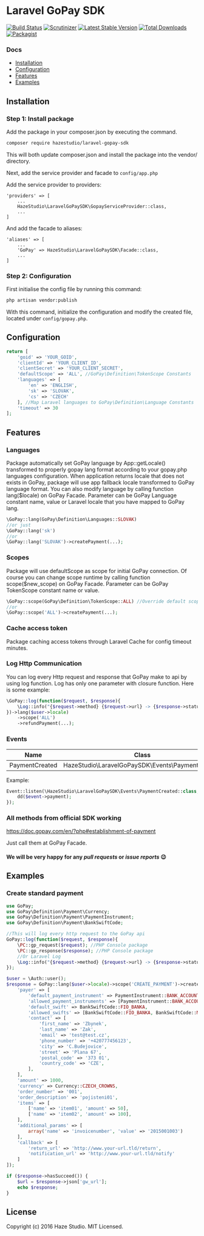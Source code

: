# Laravel GoPay SDK
[![Build Status](https://scrutinizer-ci.com/g/hazestudio/laravel-gopay-sdk/badges/build.png?b=master)](https://scrutinizer-ci.com/g/hazestudio/laravel-gopay-sdk/build-status/master) [![Scrutinizer](https://img.shields.io/scrutinizer/g/hazestudio/laravel-gopay-sdk.svg)](https://scrutinizer-ci.com/g/hazestudio/laravel-gopay-sdk/?branch=master) [![Latest Stable Version](https://img.shields.io/packagist/v/hazestudio/laravel-gopay-sdk.svg)](https://packagist.org/packages/hazestudio/laravel-gopay-sdk) [![Total Downloads](https://img.shields.io/packagist/dt/hazestudio/laravel-gopay-sdk.svg)]() [![Packagist](https://img.shields.io/packagist/l/hazestudio/laravel-gopay-sdk.svg?style=plastic)]()

### Docs

* [Installation](#installation)
* [Configuration](#configuration)
* [Features](#features)
* [Examples](#examples)

## Installation

### Step 1: Install package

Add the package in your composer.json by executing the command.

```bash
composer require hazestudio/laravel-gopay-sdk
```
This will both update composer.json and install the package into the vendor/ directory.

Next, add the service provider and facade to `config/app.php`

Add the service provider to providers:
```
'providers' => [
    ...
    HazeStudio\LaravelGoPaySDK\GopayServiceProvider::class,
    ...
]
```

And add the facade to aliases:
```
'aliases' => [
    ...
    'GoPay' => HazeStudio\LaravelGoPaySDK\Facade::class,
    ...
]
```
### Step 2: Configuration

First initialise the config file by running this command:

```bash
php artisan vendor:publish
```

With this command, initialize the configuration and modify the created file, located under `config/gopay.php`.

## Configuration
```php
return [
    'goid' => 'YOUR_GOID',
    'clientId' => 'YOUR_CLIENT_ID',
    'clientSecret' => 'YOUR_CLIENT_SECRET',
    'defaultScope' => 'ALL', //GoPay\Definition\TokenScope Constants
    'languages' => [
        'en' => 'ENGLISH',
        'sk' => 'SLOVAK',
        'cs' => 'CZECH'
    ], //Map Laravel languages to GoPay\Definition\Language Constants
    'timeout' => 30
];
```
## Features
### Languages
Package automatically set GoPay language by App::getLocale() transformed to properly gopay lang format according to your gopay.php languages configuration.
When application returns locale that does not exists in GoPay, package will use app fallback locale transformed to GoPay language format.
You can also modify language by calling function lang($locale) on GoPay Facade. Parameter can be GoPay Language constant name, value or Laravel locale that you have mapped to GoPay lang.
```php
\GoPay::lang(GoPay\Definition\Languages::SLOVAK)
//or just
\GoPay::lang('sk')
//or
\GoPay::lang('SLOVAK')->createPayment(...);
```

### Scopes
Package will use defaultScope as scope for initial GoPay connection.
Of course you can change scope runtime by calling function scope($new_scope) on GoPay Facade. Parameter can be GoPay TokenScope constant name or value.
```php
\GoPay::scope(GoPay\Definition\TokenScope::ALL) //Override default scope
//or
\GoPay::scope('ALL')->createPayment(...);
```

### Cache access token
Package caching access tokens through Laravel Cache for config timeout minutes.

### Log Http Communication
You can log every Http request and response that GoPay make to api by using log function. Log has only one parameter with closure function. Here is some example:
```php
\GoPay::log(function($request, $response){
    \Log::info("{$request->method} {$request->url} -> {$response->statusCode}");
})->lang($user->locale)
    ->scope('ALL')
    ->refundPayment(...);
```

### Events

|      **Name**      |                     **Class**                    |
|:--------------:|:------------------------------------------------:|
| PaymentCreated | HazeStudio\LaravelGoPaySDK\Events\PaymentCreated |

Example:
```php
Event::listen(\HazeStudio\LaravelGoPaySDK\Events\PaymentCreated::class, function ($event) {
    dd($event->payment);
});
```

### All methods from official SDK working
https://doc.gopay.com/en/?php#establishment-of-payment

Just call them at GoPay Facade.


#### We will be very happy for any _pull requests_ or _issue reports_ :wink:


## Examples

### Create standard payment
```php
use GoPay;
use GoPay\Definition\Payment\Currency;
use GoPay\Definition\Payment\PaymentInstrument;
use GoPay\Definition\Payment\BankSwiftCode;

//This will log every http request to the GoPay api
GoPay::log(function($request, $response){
    \PC::gp_request($request); //PHP Console package
    \PC::gp_response($response); //PHP Console package
    //Or Laravel Log
    \Log::info("{$request->method} {$request->url} -> {$response->statusCode}");
});

$user = \Auth::user();
$response = GoPay::lang($user->locale)->scope('CREATE_PAYMENT')->createPayment([
    'payer' => [
        'default_payment_instrument' => PaymentInstrument::BANK_ACCOUNT,
        'allowed_payment_instruments' => [PaymentInstrument::BANK_ACCOUNT],
        'default_swift' => BankSwiftCode::FIO_BANKA,
        'allowed_swifts' => [BankSwiftCode::FIO_BANKA, BankSwiftCode::MBANK],
        'contact' => [
            'first_name' => 'Zbynek',
            'last_name' => 'Zak',
            'email' => 'test@test.cz',
            'phone_number' => '+420777456123',
            'city' => 'C.Budejovice',
            'street' => 'Plana 67',
            'postal_code' => '373 01',
            'country_code' => 'CZE',
        ],
    ],
    'amount' => 1000,
    'currency' => Currency::CZECH_CROWNS,
    'order_number' => '001',
    'order_description' => 'pojisteni01',
    'items' => [
        ['name' => 'item01', 'amount' => 50],
        ['name' => 'item02', 'amount' => 100],
    ],
    'additional_params' => [
        array('name' => 'invoicenumber', 'value' => '2015001003')
    ],
    'callback' => [
        'return_url' => 'http://www.your-url.tld/return',
        'notification_url' => 'http://www.your-url.tld/notify'
    ]
]);

if ($response->hasSucceed()) {
    $url = $response->json['gw_url'];
    echo $response;
}
```


## License
Copyright (c) 2016 Haze Studio. MIT Licensed.
